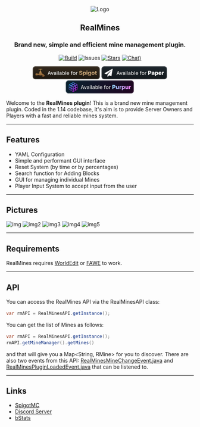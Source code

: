 <div align="center">

![Logo](https://i.imgur.com/rl6dII1.png)
## RealMines
### Brand new, simple and efficient mine management plugin.
[![Build](https://img.shields.io/github/actions/workflow/status/joserodpt/RealMines/maven.yml?branch=master)](https://github.com/JoseGamerPT/RealMines/actions)
![Issues](https://img.shields.io/github/issues-raw/JoseGamerPT/RealMines)
[![Stars](https://img.shields.io/github/stars/JoseGamerPT/RealMines)](https://github.com/JoseGamerPT/RealMines/stargazers)
[![Chat)](https://img.shields.io/discord/817810368649887744?logo=discord&logoColor=white)](https://discord.gg/t7gfnYZKy8) 

<a href="/#"><img src="https://raw.githubusercontent.com/intergrav/devins-badges/v2/assets/compact/supported/spigot_46h.png" height="35"></a>
<a href="/#"><img src="https://raw.githubusercontent.com/intergrav/devins-badges/v2/assets/compact/supported/paper_46h.png" height="35"></a>
<a href="/#"><img src="https://raw.githubusercontent.com/intergrav/devins-badges/v2/assets/compact/supported/purpur_46h.png" height="35"></a>

</div>

Welcome to the **RealMines plugin**! This is a brand new mine management plugin. Coded in the 1.14 codebase, it's aim is to provide Server Owners and Players with a fast and reliable mines system.

----

## Features
* YAML Configuration
* Simple and performant GUI interface
* Reset System (by time or by percentages)
* Search function for Adding Blocks
* GUI for managing individual Mines
* Player Input System to accept input from the user

----

## Pictures
![img](https://i.imgur.com/35gJCNr.png)
![img2](https://i.imgur.com/DBRwcnl.png)
![img3](https://i.imgur.com/boHe3s9.gif)
![img4](https://i.imgur.com/og8if9B.png)
![img5](https://i.imgur.com/T9yXh0y.png)

----

## Requirements
RealMines requires [WorldEdit](https://dev.bukkit.org/projects/worldedit) or [FAWE](https://www.spigotmc.org/resources/fastasyncworldedit.13932/) to work.

----

## API
You can access the RealMines API via the RealMinesAPI class:

```java
var rmAPI = RealMinesAPI.getInstance();
```

You can get the list of Mines as follows:

```java
var rmAPI = RealMinesAPI.getInstance();
rmAPI.getMineManager().getMines() 
```
and that will give you a Map<String, RMine> for you to discover.
There are also two events from this API: [RealMinesMineChangeEvent.java](realmines-api%2Fsrc%2Fmain%2Fjava%2Fjoserodpt%2Frealmines%2Fapi%2Fevent%2FRealMinesMineChangeEvent.java) and [RealMinesPluginLoadedEvent.java](realmines-api%2Fsrc%2Fmain%2Fjava%2Fjoserodpt%2Frealmines%2Fapi%2Fevent%2FRealMinesPluginLoadedEvent.java) that can be listened to.

----

## Links
* [SpigotMC](https://www.spigotmc.org/resources/realmines-1-14-to-1-19-2.73707/)
* [Discord Server](https://discord.gg/t7gfnYZKy8)
* [bStats](https://bstats.org/plugin/bukkit/RealMines/10574)
